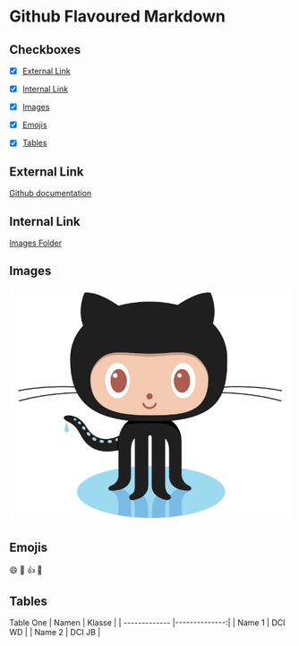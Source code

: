 # Github Flavoured Markdown

## Checkboxes

- [x] [External Link](#extern)
- [x] [Internal Link](#intern)
- [x] [Images](#logo)
- [x] [Emojis](#emo)
- [x] [Tables](#tab)


## <a name="extern"></a>External Link
[Github documentation](https://help.github.com/en "Github documentation")

## <a name="intern"></a>Internal Link
[Images Folder](/images)

## <a name="logo"></a>Images
![image](/images/logo.png "Logo")

## <a name="emo"></a>Emojis
:smile: 🖖 👍 :muscle:

## <a name="tab"></a>Tables
Table One
| Namen         | Klasse        |
| ------------- |--------------:|
| Name  1       | DCI WD        |
| Name  2       | DCI JB        |

